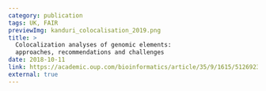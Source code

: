 ```yaml
---
category: publication 
tags: UK, FAIR
previewImg: kanduri_colocalisation_2019.png
title: >
  Colocalization analyses of genomic elements:
  approaches, recommendations and challenges 
date: 2018-10-11
link: https://academic.oup.com/bioinformatics/article/35/9/1615/5126923
external: true
---
```

